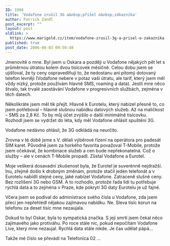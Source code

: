 ```yaml
---
ID: 1998
title: 'Vodafone zrušil 3G a&nbsp;přišel o&nbsp;zákazníka'
author: Patrick Zandl
post_excerpt: ""
layout: post
oldlink: >
  https://www.marigold.cz/item/vodafone-zrusil-3g-a-prisel-o-zakaznika
published: true
post_date: 2006-08-03 09:50:48
---
```

<p>Jmenovitě o mne. Byl jsem u Oskara a později u Vodafone nějakých pět let s průměrnou útratou kolem dvou tisícovek měsíčně. Celou dobu jsem se ujišťoval, že ty ceny ospravedlňují to, že nedostanu ani pitomý dotovaný telefon levněji (Vodafone nebere v potaz vaši útratu, ale tarif, který jsem měl vždy nízký, protože používám hlavně SMS, roaming a data). Jestli mne něco štvalo, tak trvalé zaostávání Vodafone v progresivních službách, zejména v těch datech.</p>

<p>Několikráte jsem měl tik přejít. Hlavně k Eurotelu, který nabízel přesně to, co jsem potřeboval – hlavně slušnou nabídku datových služeb. Až na maličkost – SMS za 2,8 Kč. To by můj účet zvýšilo o další minimálně tisícovku. Rozhodl jsem se vydržet do léta, kdy měl Vodafone ohlásit spuštění 3G. </p>

<p>Vodafone nedávno ohlásil, že 3G odkládá na neurčito. </p>

<p>Zrovna v té době jsme s V. dělali výběrové řízení na operátora pro padesát SIM karet. Původně jsem za horkého favorita považoval T-Mobile, protože jsem očekával, že kombinace služeb a cen bude nepřekonatelná. Což o služby – ale v cenách T-Mobile propadl. Zůstal Vodafone a Eurotel. </p>

<p>Moje veškerá dosavadní zkušenost byla, že Eurotel je suverénně nejdražší. Inu, zřejmě došlo k drobným změnám, protože stačil jeden telefonát a v Eurotelu nabídli stejné ceny, jaké nabízel Vodafone. Zatraceně slušné ceny. Bez rozlišení 3G nebo GSM. A to rozhodlo, protože řada lidí tu potřebuje rychlá data a to zejména v Praze, kde pokrytí 3G daty Eurotelu je už fajné. </p>

<p>Včera jsem se podíval do administrace svého čísla u Vodafone, zda jsem přeci jen nepřehlédl nějakou zajímavou nabídku. Ne. Sleva tisíc korun na telefonu za deset tisíc mne nezaujala. </p>

<p>Dokud to byl Oskar, byla to sympatická značka. S její smrtí jsem čekal něco zajímavého jako protiváhu. Po roce stále nic, pokud nepočítám Vodafone Live, který mne nezaujal. Rychlá data stále nikde. Je čas udělat pápá…  </p>

<p>Takže mé číslo se převádí na Telefonica 02 ...
</p>
